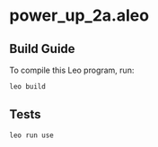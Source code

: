 # power_up_2a.aleo

## Build Guide

To compile this Leo program, run:

```bash
leo build
```

## Tests

```bash
leo run use
```
